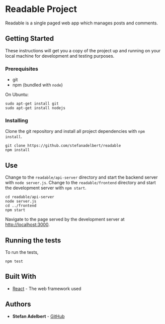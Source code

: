 # Readable Project

Readable is a single paged web app which manages posts and comments.

## Getting Started

These instructions will get you a copy of the project up and running on your local machine for development and testing purposes.

### Prerequisites

* git
* npm (bundled with `node`)

On Ubuntu:
```
sudo apt-get install git
sudo apt-get install nodejs
```

### Installing

Clone the git repository and install all project dependencies with `npm install`.

```
git clone https://github.com/stefanadelbert/readable
npm install
```

## Use

Change to the `readable/api-server` directory and start the backend server with `node server.js`.
Change to the `readable/frontend` directory and start the development server with `npm start`.

```
cd readable/api-server
node server.js
cd ../frontend
npm start
```

Navigate to the page served by the development server at <http://localhost:3000>.

## Running the tests

To run the tests,

```
npm test
```

## Built With

* [React](http://www.dropwizard.io/1.0.2/docs/) - The web framework used

## Authors

* **Stefan Adelbert** - [GitHub](https://github.com/stefanadelbert)
